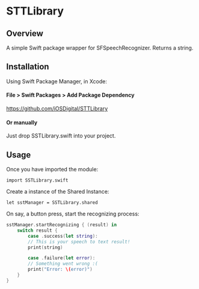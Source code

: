 # STTLibrary

## Overview
A simple Swift package wrapper for SFSpeechRecognizer. Returns a string.

## Installation
Using Swift Package Manager, in Xcode:

#### File > Swift Packages > Add Package Dependency
https://github.com/iOSDigital/STTLibrary

#### Or manually
Just drop SSTLibrary.swift into your project.

## Usage
Once you have imported the module:

``` import SSTLibrary.swift ```

Create a instance of the Shared Instance:

``` let sstManager = SSTLibrary.shared ```

On say, a button press, start the recognizing process:

```swift
sstManager.startRecognizing { (result) in
	switch result {
		case .success(let string):
		// This is your speech to text result!
		print(string)

		case .failure(let error):
		// Something went wrong :(
		print("Error: \(error)")
	}
}
```
